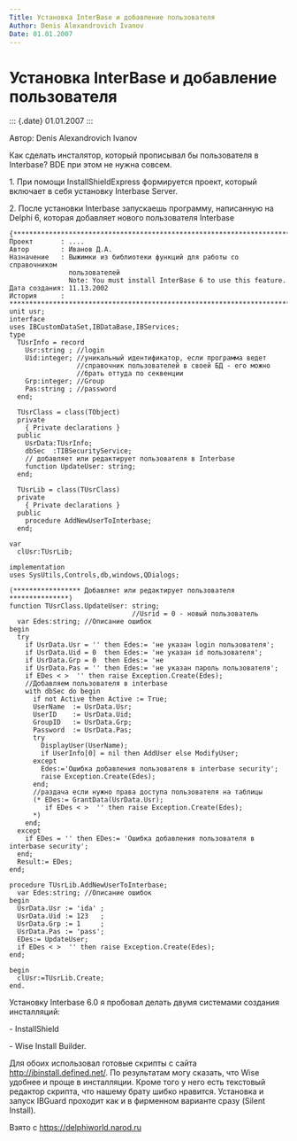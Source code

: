 ```yaml
---
Title: Установка InterBase и добавление пользователя
Author: Denis Alexandrovich Ivanov 
Date: 01.01.2007
---
```



Установка InterBase и добавление пользователя
=============================================

::: {.date}
01.01.2007
:::

Автор: Denis Alexandrovich Ivanov 

Как сделать инсталятор, который прописывал бы пользователя в Interbase?
BDE при этом не нужна совсем.

1\. При помощи InstallShieldExpress формируется проект, который включает
в себя установку Interbase Server.

2\. После установки Interbase запускаешь программу, написанную на Delphi
6, которая добавляет нового пользователя Interbase

     
     
    {************************************************************************
    Проект       : ....
    Автор        : Иванов Д.А.
    Назначение   : Выжимки из библиотеки функций для работы со справочником
                   пользователей
                   Note: You must install InterBase 6 to use this feature.
    Дата создания: 11.13.2002
    История      :
    ************************************************************************}
    unit usr;
    interface
    uses IBCustomDataSet,IBDataBase,IBServices;
    type
      TUsrInfo = record
        Usr:string ; //login
        Uid:integer; //уникальный идентификатор, если программа ведет
                     //справочник пользователей в своей БД - его можно
                     //брать оттуда по секвенции
        Grp:integer; //Group
        Pas:string ; //password
      end;
     
      TUsrClass = class(TObject)
      private
        { Private declarations }
      public
        UsrData:TUsrInfo;
        dbSec  :TIBSecurityService;
        // добавляет или редактирует пользователя в Interbase
        function UpdateUser: string;
      end;
     
      TUsrLib = class(TUsrClass)
      private
        { Private declarations }
      public
        procedure AddNewUserToInterbase;
      end;
     
    var
      clUsr:TUsrLib;
     
    implementation
    uses SysUtils,Controls,db,windows,QDialogs;
     
    (***************** Добавляет или редактирует пользователя ***************)
    function TUsrClass.UpdateUser: string;
                                   //Usrid = 0 - новый пользователь
      var Edes:string; //Описание ошибок
    begin
      try
        if UsrData.Usr = '' then Edes:= 'не указан login пользователя';
        if UsrData.Uid = 0  then Edes:= 'не указан id пользователя';
        if UsrData.Grp = 0  then Edes:= 'не 
        if UsrData.Pas = '' then Edes:= 'не указан пароль пользователя';
        if EDes < >  '' then raise Exception.Create(Edes);
        //Добавляем пользователя в interbase
        with dbSec do begin
          if not Active then Active := True;
          UserName  := UsrData.Usr;
          UserID    := UsrData.Uid;
          GroupID   := UsrData.Grp;
          Password  := UsrData.Pas;
          try
            DisplayUser(UserName);
            if UserInfo[0] = nil then AddUser else ModifyUser;
          except
            Edes:='Ошибка добавления пользователя в interbase security';
            raise Exception.Create(Edes);
          end;
          //раздача если нужно права доступа пользователя на таблицы
          (* EDes:= GrantData(UsrData.Usr);
             if EDes < >  '' then raise Exception.Create(Edes);
          *)
        end;
      except
        if EDes = '' then EDes:= 'Ошибка добавления пользователя в interbase security';
      end;
      Result:= EDes;
    end;
     
    procedure TUsrLib.AddNewUserToInterbase;
      var Edes:string; //Описание ошибок
    begin
      UsrData.Usr := 'ida' ;
      UsrData.Uid := 123   ;
      UsrData.Grp := 1     ;
      UsrData.Pas := 'pass';
      EDes:= UpdateUser;
      if EDes < >  '' then raise Exception.Create(Edes);
    end;
     
    begin
      clUsr:=TUsrLib.Create;
    end.

Установку Interbase 6.0 я пробовал делать двумя системами создания
инсталляций:

\- InstallShield

\- Wise Install Builder.

Для обоих использовал готовые скрипты с сайта
http://ibinstall.defined.net/. По результатам могу сказать, что Wise
удобнее и проще в инсталляции. Кроме того у него есть текстовый редактор
скрипта, что нашему брату шибко нравится. Установка и запуск IBGuard
проходит как и в фирменном варианте сразу (Silent Install).

Взято с <https://delphiworld.narod.ru>
